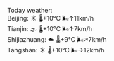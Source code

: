 Today weather:  
Beijing: ☀️   🌡️+10°C 🌬️↑11km/h  
Tianjin: 🌫  🌡️+10°C 🌬️↑7km/h  
Shijiazhuang: ☁️   🌡️+9°C 🌬️↗7km/h  
Tangshan: ☀️   🌡️+10°C 🌬️→12km/h  
